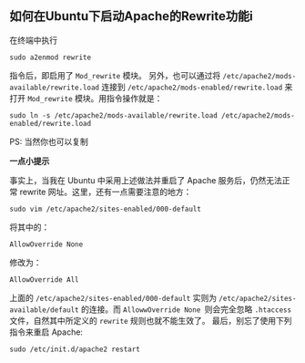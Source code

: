 如何在Ubuntu下启动Apache的Rewrite功能i
---------------

在终端中执行

```
sudo a2enmod rewrite
```

指令后，即启用了 `Mod_rewrite` 模块。
另外，也可以通过将 `/etc/apache2/mods-available/rewrite.load` 连接到 `/etc/apache2/mods-enabled/rewrite.load` 来打开 `Mod_rewrite` 模块。用指令操作就是：

```
sudo ln -s /etc/apache2/mods-available/rewrite.load /etc/apache2/mods-enabled/rewrite.load
```

PS: 当然你也可以复制

**一点小提示**

事实上，当我在 Ubuntu 中采用上述做法并重启了 Apache 服务后，仍然无法正常 rewrite 网址。这里，还有一点需要注意的地方：

```
sudo vim /etc/apache2/sites-enabled/000-default
```

将其中的：

```
AllowOverride None
```

修改为：

```
AllowOverride All
```

上面的 `/etc/apache2/sites-enabled/000-default` 实则为 `/etc/apache2/sites-available/default` 的连接。而 `AllowwOverride None `则会完全忽略 `.htaccess` 文件，自然其中所定义的 `rewrite` 规则也就不能生效了。
最后，别忘了使用下列指令来重启 Apache:

```
sudo /etc/init.d/apache2 restart
```